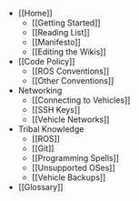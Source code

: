 * [[Home]]
    * [[Getting Started]]
    * [[Reading List]]
    * [[Manifesto]]
    * [[Editing the Wikis]]
* [[Code Policy]]
    * [[ROS Conventions]]
    * [[Other Conventions]]
* Networking
    * [[Connecting to Vehicles]]
    * [[SSH Keys]]
    * [[Vehicle Networks]]
* Tribal Knowledge
    * [[ROS]]
    * [[Git]]
    * [[Programming Spells]]
    * [[Unsupported OSes]]
    * [[Vehicle Backups]]
* [[Glossary]]